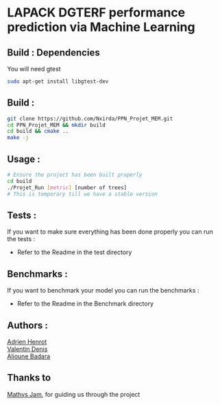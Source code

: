 # LAPACK DGTERF performance prediction via Machine Learning

## Build : Dependencies

You will need gtest 

```sh
sudo apt-get install libgtest-dev
```

## Build :

```sh
git clone https://github.com/Nxirda/PPN_Projet_MEM.git
cd PPN_Projet_MEM && mkdir build
cd build && cmake ..
make -j
```

## Usage :

```sh
# Ensure the project has been built properly
cd build
./Projet_Run [metric] [number of trees]
# This is temporary till we have a stable version
```

## Tests : 

If you want to make sure everything has been done properly you
can run the tests :

- Refer to the Readme in the test directory

## Benchmarks : 

If you want to benchmark your model you can run the benchmarks :

- Refer to the Readme in the Benchmark directory


## Authors :
[Adrien Henrot](https://github.com/Nxirda) \
[Valentin Denis](https://github.com/valde3003)  \
[Alioune Badara](https://github.com/Alioune-Badara)  

## Thanks to

[Mathys Jam](https://github.com/Thukisdo), for guiding us through the project

